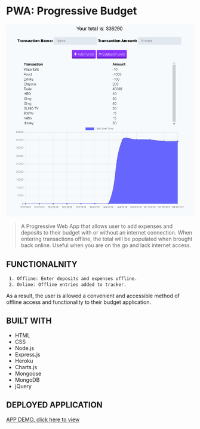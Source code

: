 # PWA: Progressive Budget 

![APP SCREENSHOT](prog_bud.png)

> A Progressive Web App that allows user to add expenses and deposits to their budget with or without an internet connection. When entering transactions offline, the total will be populated when brought back online. Useful when you are on the go and lack internet access.

## FUNCTIONALNITY

     1. Offline: Enter deposits and expenses offline.
     2. Online: Offline entries added to tracker.

As a result, the user is allowed a convenient and accessible method of offline access and functionality to their budget application.

## BUILT WITH
* HTML
* CSS
* Node.js
* Express.js
* Heroku
* Charts.js
* Mongoose
* MongoDB
* jQuery

## DEPLOYED APPLICATION

[APP DEMO, click here to view](https://mighty-hollows-81861.herokuapp.com/)
